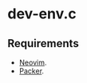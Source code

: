 # dev-env.c

## Requirements

* [Neovim](../nvim/README.md).
* [Packer](../nvim.packer.nvim/README.md).
